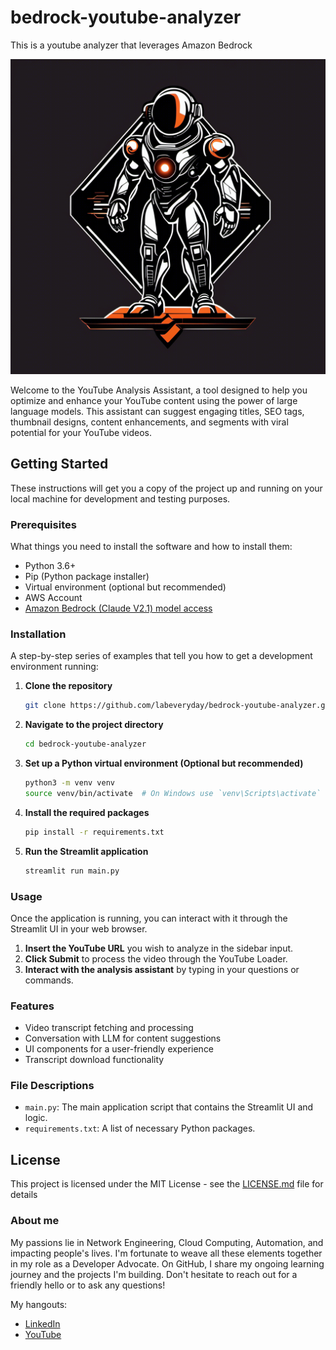 # bedrock-youtube-analyzer

This is a youtube analyzer that leverages Amazon Bedrock

![thumbnail](./images/image-icon.png)


Welcome to the YouTube Analysis Assistant, a tool designed to help you optimize and enhance your YouTube content using the power of large language models. This assistant can suggest engaging titles, SEO tags, thumbnail designs, content enhancements, and segments with viral potential for your YouTube videos.

## Getting Started

These instructions will get you a copy of the project up and running on your local machine for development and testing purposes.

### Prerequisites

What things you need to install the software and how to install them:

- Python 3.6+
- Pip (Python package installer)
- Virtual environment (optional but recommended)
- AWS Account
- [Amazon Bedrock (Claude V2.1) model access](https://docs.aws.amazon.com/bedrock/latest/userguide/model-access.html#add-model-access)

### Installation

A step-by-step series of examples that tell you how to get a development environment running:

1. **Clone the repository**
    ```sh
    git clone https://github.com/labeveryday/bedrock-youtube-analyzer.git
    ```
2. **Navigate to the project directory**
    ```sh
    cd bedrock-youtube-analyzer
    ```

3. **Set up a Python virtual environment (Optional but recommended)**
    ```sh
    python3 -m venv venv
    source venv/bin/activate  # On Windows use `venv\Scripts\activate`
    ```

4. **Install the required packages**
    ```sh
    pip install -r requirements.txt
    ```

5. **Run the Streamlit application**
    ```sh
    streamlit run main.py
    ```

### Usage

Once the application is running, you can interact with it through the Streamlit UI in your web browser.

1. **Insert the YouTube URL** you wish to analyze in the sidebar input.
2. **Click Submit** to process the video through the YouTube Loader.
3. **Interact with the analysis assistant** by typing in your questions or commands.

### Features

- Video transcript fetching and processing
- Conversation with LLM for content suggestions
- UI components for a user-friendly experience
- Transcript download functionality

### File Descriptions

- `main.py`: The main application script that contains the Streamlit UI and logic.
- `requirements.txt`: A list of necessary Python packages.

## License

This project is licensed under the MIT License - see the [LICENSE.md](LICENSE.md) file for details

### About me

My passions lie in Network Engineering, Cloud Computing, Automation, and impacting people's lives. I'm fortunate to weave all these elements together in my role as a Developer Advocate. On GitHub, I share my ongoing learning journey and the projects I'm building. Don't hesitate to reach out for a friendly hello or to ask any questions!

My hangouts:
- [LinkedIn](https://www.linkedin.com/in/duanlightfoot/)
- [YouTube](https://www.youtube.com/@LabEveryday)
